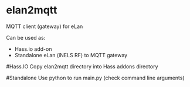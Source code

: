 # elan2mqtt
MQTT client (gateway) for eLan

Can be used as:
- Hass.io add-on
- Standalone eLan (iNELS RF) to MQTT gateway


#Hass.IO
Copy elan2mqtt directory into Hass addons directory 

#Standalone
Use python to run main.py (check command line arguments)
